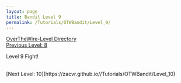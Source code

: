 ```yaml
---
layout: page
title: Bandit Level 9
permalink: /Tutorials/OTWBandit/Level_9/
---
```

[OverTheWire-Level Directory](https://zacvr.github.io/Tutorials/OTWBandit/)
<br/>
[Previous Level: 8](https://zacvr.github.io//Tutorials/OTWBandit/Level_8)
<br/>

Level 9 Fight!

<br/>
[Next Level: 10](https://zacvr.github.io//Tutorials/OTWBandit/Level_10)
